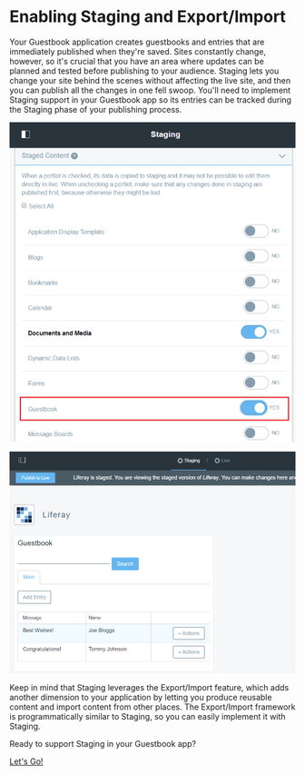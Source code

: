 # Enabling Staging and Export/Import [](id=using-staging-and-export-import)

Your Guestbook application creates guestbooks and entries that are immediately
published when they're saved. Sites constantly change, however, so it's crucial
that you have an area where updates can be planned and tested before publishing
to your audience. Staging lets you change your site behind the scenes without
affecting the live site, and then you can publish all the changes in one fell
swoop. You'll need to implement Staging support in your Guestbook app so its
entries can be tracked during the Staging phase of your publishing process.

![Figure 1: Once Staging is implemented in your Guestbook app, you can have its data tracked by the Staging framework.](../../../images/guestbook-staging.png)

![Figure 2: A Staging-enabled Guestbook app can be modified on the staged site first without any users seeing it on the live site.](../../../images/guestbook-staging-page.png)

Keep in mind that Staging leverages the Export/Import feature, which adds
another dimension to your application by letting you produce reusable content
and import content from other places. The Export/Import framework is
programmatically similar to Staging, so you can easily implement it with
Staging.

Ready to support Staging in your Guestbook app?

<a class="go-link btn btn-primary" href="/develop/tutorials/-/knowledge_base/7-0/creating-staged-models">Let's Go!<span class="icon-circle-arrow-right"></span></a>
